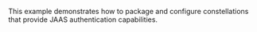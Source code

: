 This example demonstrates how to package and configure constellations that provide JAAS authentication capabilities.
